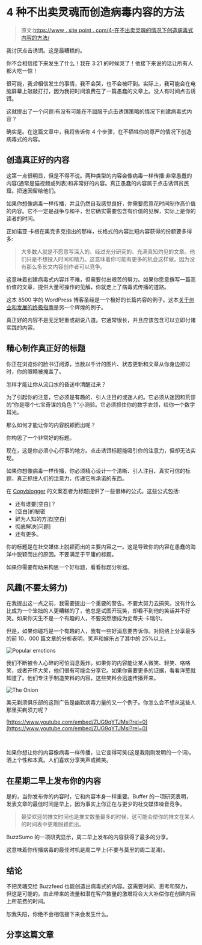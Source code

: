# 4 种不出卖灵魂而创造病毒内容的方法

> 原文:[https://www . site point . com/4-在不出卖灵魂的情况下创造病毒式内容的方法/](https://www.sitepoint.com/4-ways-to-create-viral-content-without-selling-your-soul/)

我讨厌点击诱饵。这是最糟糕的。

你不会相信接下来发生了什么！我在 3:21 的时候哭了！他接下来说的话让所有人都大吃一惊！

很可能，我*会*相信发生的事情，我不会哭，也不会被吓到。实际上，我可能会在电脑屏幕上敲敲打打，因为我把时间浪费在了一篇愚蠢的文章上。没人有时间点击诱饵。

这就提出了一个问题:有没有可能在不屈服于点击诱饵策略的情况下创建病毒式内容？

确实是。在这篇文章中，我将告诉你 4 个步骤，在不牺牲你的尊严的情况下创造病毒式的内容。

## 创造真正好的内容

这第一点很明显，但是不得不说。两种类型的内容会像病毒一样传播:非常愚蠢的内容(通常是猫视频或列表)和非常好的内容。真正愚蠢的内容属于点击诱饵贫民窟。把迷因留给他们。

如果你想像病毒一样传播，并且仍然自我感觉良好，你需要愿意花时间制作高价值的内容。它不一定是战争与和平，但它确实需要包含有价值的见解，实际上是你的读者的时间。

正如诺亚·卡根在奥克多克指出的那样，长格式的内容比短内容获得的份额要多得多:

> 大多数人就是不愿意写深入的、经过充分研究的、充满真知灼见的文章。他们只是不想投入时间和精力。这意味着你可能有更多的机会这样做。因为没有那么多长文内容创作者可以竞争。

这意味着创建病毒式内容并不难，但需要付出艰苦的努力。如果你愿意撰写一篇高价值的文章，提供大量可操作的见解，你就走上了病毒式传播的道路。

这本 8500 字的 WordPress 博客圣经是一个极好的长篇内容的例子。这本[关于创业和发展的终极指南](http://grasshopper.com/resources/jump-starting-and-growing-your-business//)是另一个辉煌的例子。

真正好的内容不是无足轻重或胡说八道。它通常很长，并且应该包含可以立即付诸实践的内容。

## 精心制作真正好的标题

你正在浏览你的脸书订阅源，当数以千计的图片、状态更新和文章从你身边掠过时，你的眼睛被掩盖了。

怎样才能让你从流口水的昏迷中清醒过来？

为了引起你的注意，它必须是有趣的、引人注目的或迷人的。它必须从迷因和荒谬的“你是哪个七宝奇谋的角色？”小测验。它必须抓住你的数字衣领，给你一个数字耳光。

那么如何才能让你的内容脱颖而出呢？

你构思了一个非常好的标题。

现在，这是你必须小心行事的地方。点击诱饵标题能吸引你的注意力，但却无法实现。

如果你想像病毒一样传播，你必须精心设计一个清晰、引人注目、真实可信的标题，真正抓住人们的注意力，传递它所承诺的东西。

在 [Copyblogger](http://www.copyblogger.com/10-sure-fire-headline-formulas-that-work/) 的文案忍者为标题提供了一些很棒的公式。这些公式包括:

*   还有谁要[空白]？
*   [空白]的秘密
*   鲜为人知的方法[空白]
*   彻底解决[问题]
*   还有更多。

你的标题是在社交媒体上脱颖而出的主要内容之一。这是导致你的内容在愚蠢的海洋中脱颖而出的原因。不要满足于平庸的标题。

如果你需要帮助来构思一个好标题，看看标题分析器。

## 风趣(不要太努力)

在我提出这一点之前，我需要提出一个重要的警告。不要太努力去搞笑。没有什么比成为一个笨拙的人更糟糕的了，他总是试图开玩笑，却看不到他的笑话并不好笑。如果你天生不是一个有趣的人，不要突然想成为史蒂夫·卡瑞尔。

但是，如果你碰巧是一个有趣的人，我有一些好消息要告诉你。对网络上分享最多的前 10，000 篇文章的分析表明，笑声和娱乐占了其中的 25%以上。

![Popular emotions](../Images/a1e258873fa17609ca6efe0da8e0b156.png)

我们不断被令人心碎的可怕消息轰炸。如果你的内容能让某人微笑、轻笑、咯咯笑，或者开怀大笑，他们很有可能会分享它。如果你需要更多的证据，看看洋葱就知道了。他们专注于制造笑料的内容，这些笑料会迅速传播开来。

![The Onion](../Images/82aaf336021fc065197a09c018f2e3cb.png)

美元剃须俱乐部的这则广告是幽默病毒力量的又一个例子。你怎么会不想从这些人那里买剃须刀呢？

[https://www.youtube.com/embed/ZUG9qYTJMsI?rel=0](https://www.youtube.com/embed/ZUG9qYTJMsI?rel=0)

<br>

如果你想让你的内容像病毒一样传播，让它变得可笑(这是我刚刚发明的一个词)。洒上个性和本真。人们喜欢分享笑声或微笑。

## 在星期二早上发布你的内容

是的，当你发布你的内容时，它和内容本身一样重要。Buffer 的一项研究表明，发表文章的最佳时间是早上，因为事实上你正在与更少的社交媒体噪音竞争。

> 最受欢迎的推文时间也是推文数量最多的时候，这可能会使你的推文在某人的时间表中更难脱颖而出。

BuzzSumo 的一项研究显示，周二早上发布的内容获得了最多的分享。

这意味着你传播病毒的最佳时机是周二早上(不要与莫里的周二混淆)。

## 结论

不把灵魂交给 Buzzfeed 也能创造出病毒式的内容。这需要时间、思考和努力，但这是可能的。由此带来的流量和潜在客户数量的激增将会大大补偿你在创建内容上所花费的时间。

恕我失陪，你绝不会相信接下来会发生什么。

## 分享这篇文章